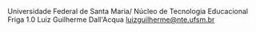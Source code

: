 Universidade Federal de Santa Maria/ Núcleo de Tecnologia Educacional
Friga 1.0
Luiz Guilherme Dall'Acqua <luizguilherme@nte.ufsm.br>